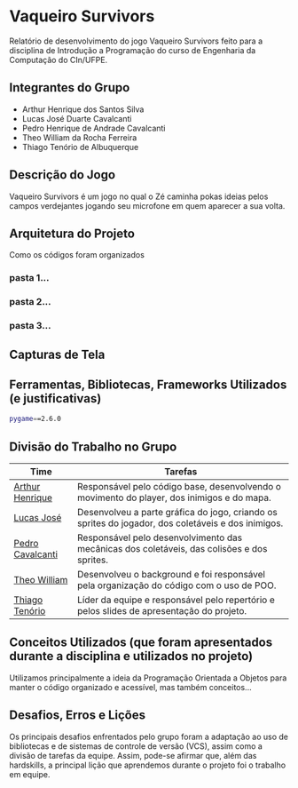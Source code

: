 # Vaqueiro Survivors

Relatório de desenvolvimento do jogo Vaqueiro Survivors feito para a disciplina de Introdução a Programação do curso de Engenharia da Computação do CIn/UFPE.

## Integrantes do Grupo

- Arthur Henrique dos Santos Silva
- Lucas José Duarte Cavalcanti
- Pedro Henrique de Andrade Cavalcanti
- Theo William da Rocha Ferreira
- Thiago Tenório de Albuquerque

## Descrição do Jogo

Vaqueiro Survivors é um jogo no qual o Zé caminha pokas ideias pelos campos verdejantes jogando seu microfone em quem aparecer a sua volta.

## Arquitetura do Projeto

 Como os códigos foram organizados

### pasta 1...
### pasta 2...
### pasta 3...


## Capturas de Tela


## Ferramentas, Bibliotecas, Frameworks Utilizados (e justificativas)

```bash
pygame==2.6.0
```

## Divisão do Trabalho no Grupo

| Time                                                  | Tarefas                                                                                                                         |
| ----------------------------------------------------- | --------------------------------------------------------------------------------------                                          |
| [Arthur Henrique](https://github.com/Alpalone/)       | Responsável pelo código base, desenvolvendo o movimento do player, dos inimigos e do mapa.                                      |
| [Lucas José](https://github.com//)                    | Desenvolveu a parte gráfica do jogo, criando os sprites do jogador, dos coletáveis e dos inimigos.                              |
| [Pedro Cavalcanti](https://github.com/Cavuca5529/)    | Responsável pelo desenvolvimento das mecânicas dos coletáveis, das colisões e dos sprites.                                      |
| [Theo William](https://github.com//)                  | Desenvolveu o background e foi responsável pela organização do código com o uso de POO.                                         |
| [Thiago Tenório](https://github.com/Tenorio05/)       | Líder da equipe e responsável pelo repertório e pelos slides de apresentação do projeto.                                        |

## Conceitos Utilizados (que foram apresentados durante a disciplina e utilizados no projeto)

Utilizamos principalmente a ideia da Programação Orientada a Objetos para manter o código organizado e acessível, mas também conceitos...

## Desafios, Erros e Lições

Os principais desafios enfrentados pelo grupo foram a adaptação ao uso de bibliotecas e de sistemas de controle de versão (VCS), assim como a divisão de tarefas da equipe. Assim, pode-se afirmar que, além das hardskills, a principal lição que aprendemos durante o projeto foi o trabalho em equipe.
